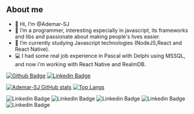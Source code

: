 ## About me

- 👋 Hi, I’m @Ademar-SJ
- 👀 I’m a programmer, interesting especially in javascript, its frameworks and libs and passionate about making people's lives easier.
- 🌱 I’m currently studying Javascript technologies (NodeJS,React and React Native).
- :computer: I had some real job experience in Pascal with Delphi using MSSQL, and now i'm working with React Native and RealmDB.

[![Github Badge](https://img.shields.io/badge/-Github-000?style=flat-square&logo=Github&logoColor=white&link=https://github.com/Ademar-SJ)](https://github.com/Ademar-SJ)
[![Linkedin Badge](https://img.shields.io/badge/-LinkedIn-blue?style=flat-square&logo=Linkedin&logoColor=white&link=https://www.linkedin.com/in/ademar-seide-junior-a8280a198/)](https://www.linkedin.com/in/ademar-seide-junior-a8280a198/)

[![Ademar-SJ GitHub stats](https://github-readme-stats.vercel.app/api?username=Ademar-SJ)](https://github.com/Ademar-SJ/github-readme-stats)
[![Top Langs](https://github-readme-stats.vercel.app/api/top-langs/?username=Ademar-SJ&layout=compact&hide=objective-C,starlark,ruby)](https://github.com/Ademar-SJ/github-readme-stats)

![Linkedin Badge](https://img.shields.io/badge/HTML5-E34F26?style=for-the-badge&logo=html5&logoColor=white)
![Linkedin Badge](https://img.shields.io/badge/CSS-239120?&style=for-the-badge&logo=css3&logoColor=white)
![Linkedin Badge](https://img.shields.io/badge/JavaScript-323330?style=for-the-badge&logo=javascript&logoColor=F7DF1E)
![Linkedin Badge](https://img.shields.io/badge/TypeScript-007ACC?style=for-the-badge&logo=typescript&logoColor=white)
![Linkedin Badge](https://img.shields.io/badge/Delphi-B22222?style=for-the-badge&logo=delphi&logoColor=white)


<!---
https://img.shields.io/badge/Insomnia-5849be?style=for-the-badge&logo=Insomnia&logoColor=white

https://img.shields.io/badge/PostgreSQL-316192?style=for-the-badge&logo=postgresql&logoColor=white

https://img.shields.io/badge/React_Native-20232A?style=for-the-badge&logo=react&logoColor=61DAFB

https://img.shields.io/badge/Node.js-43853D?style=for-the-badge&logo=node-dot-js&logoColor=white

https://img.shields.io/badge/React-20232A?style=for-the-badge&logo=react&logoColor=61DAFB

https://img.shields.io/badge/Electron-2B2E3A?style=for-the-badge&logo=electron&logoColor=9FEAF9

Ademar-SJ/Ademar-SJ is a ✨ special ✨ repository because its `README.md` (this file) appears on your GitHub profile.
You can click the Preview link to take a look at your changes.
--->
